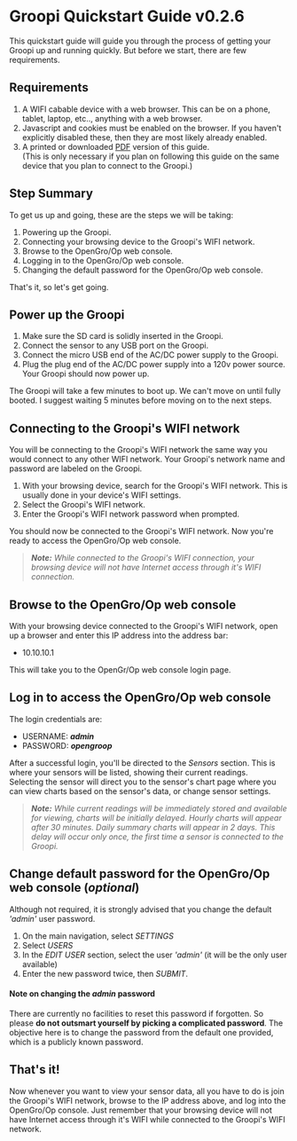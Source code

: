 # Groopi Quickstart Guide v0.2.6
This quickstart guide will guide you through the process of getting your Groopi up and running quickly. But before we start, there are few requirements.


## Requirements

1. A WIFI cabable device with a web browser. This can be on a phone, tablet, laptop, etc.., anything with a web browser.
2. Javascript and cookies must be enabled on the browser. If you haven't explicitly disabled these, then they are most likely already enabled.
3. A printed or downloaded [PDF](https://git.opengroop.org/groopi-quickstart-v0.2.6.pdf) version of this guide.  
(This is only necessary if you plan on following this guide on the same device that you plan to connect to the Groopi.)

## Step Summary

To get us up and going, these are the steps we will be taking:

1. Powering up the Groopi.
2. Connecting your browsing device to the Groopi's WIFI network.
3. Browse to the OpenGro/Op web console.
4. Logging in to the OpenGro/Op web console.
5. Changing the default password for the OpenGro/Op web console.  

That's it, so let's get going.

## Power up the Groopi

1. Make sure the SD card is solidly inserted in the Groopi.
2. Connect the sensor to any USB port on the Groopi.
3. Connect the micro USB end of the AC/DC power supply to the Groopi.
4. Plug the plug end of the AC/DC power supply into a 120v power source. Your Groopi should now power up.

The Groopi will take a few minutes to boot up. We can't move on until fully booted. I suggest waiting 5 minutes before moving on to the next steps.

## Connecting to the Groopi's WIFI network

You will be connecting to the Groopi's WIFI network the same way you would connect to any other WIFI network. Your Groopi's network name and password are labeled on the Groopi.

1. With your browsing device, search for the Groopi's WIFI network. This is usually done in your device's WIFI settings.
2. Select the Groopi's WIFI network.
3. Enter the Groopi's WIFI network password when prompted.

You should now be connected to the Groopi's WIFI network. Now you're ready to access the OpenGro/Op web console.

> ***Note:*** *While connected to the Groopi's WIFI connection, your browsing device will not have Internet access through it's WIFI connection.*

## Browse to the OpenGro/Op web console

With your browsing device connected to the Groopi's WIFI network, open up a browser and enter this IP address into the address bar:

- 10.10.10.1

This will take you to the OpenGr/Op web console login page.  

## Log in to access the OpenGro/Op web console

The login credentials are:
+ USERNAME: ***admin***
+ PASSWORD: ***opengroop***

After a successful login, you'll be directed to the *Sensors* section. This is where your sensors will be listed, showing their current readings.  
Selecting the sensor will direct you to the sensor's chart page where you can view charts based on the sensor's data, or change sensor settings.

> ***Note:*** *While current readings will be immediately stored and available for viewing, charts will be initially delayed. Hourly charts will appear after 30 minutes. Daily summary charts will appear in 2 days. This delay will occur only once, the first time a sensor is connected to the Groopi.*

## Change default password for the OpenGro/Op web console (*optional*)

Although not required, it is strongly advised that you change the default *'admin'* user password.  

1. On the main navigation, select *SETTINGS*
2. Select *USERS*
3. In the *EDIT USER* section, select the user *'admin'* (it will be the only user available)
4. Enter the new password twice, then *SUBMIT*.

#### Note on changing the *admin* password

There are currently no facilities to reset this password if forgotten. So please **do not outsmart yourself by picking a complicated password**. The objective here is to change the password from the default one provided, which is a publicly known password.

## That's it!

Now whenever you want to view your sensor data, all you have to do is join the Groopi's WIFI network, browse to the IP address above, and log into the OpenGro/Op console. Just remember that your browsing device will not have Internet access through it's WIFI while connected to the Groopi's WIFI network.  
